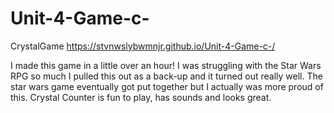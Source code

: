 # Unit-4-Game-c-
CrystalGame
https://stvnwslybwmnjr.github.io/Unit-4-Game-c-/

I made this game in a little over an hour!
I was struggling with the Star Wars RPG so much I pulled this out as a back-up and it turned out really well. The star wars game eventually got put together but I actually was more proud of this. Crystal Counter is fun to play, has sounds and looks great.

